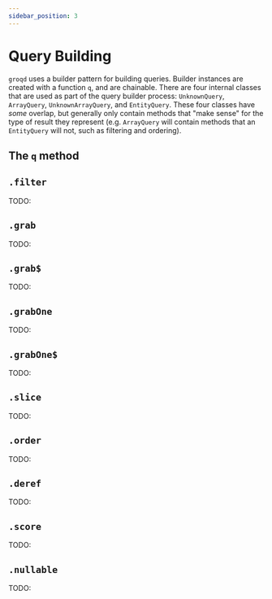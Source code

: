 ```yaml
---
sidebar_position: 3
---
```


# Query Building

`groqd` uses a builder pattern for building queries. Builder instances are created with a function `q`, and are chainable. There are four internal classes that are used as part of the query builder process: `UnknownQuery`, `ArrayQuery`, `UnknownArrayQuery`, and `EntityQuery`. These four classes have _some_ overlap, but generally only contain methods that "make sense" for the type of result they represent (e.g. `ArrayQuery` will contain methods that an `EntityQuery` will not, such as filtering and ordering).

## The `q` method

## `.filter`

TODO:

## `.grab`

TODO:

## `.grab$`

TODO:

## `.grabOne`

TODO:

## `.grabOne$`

TODO:

## `.slice`

TODO:

## `.order`

TODO:

## `.deref`

TODO:

## `.score`

TODO:

## `.nullable`

TODO:
